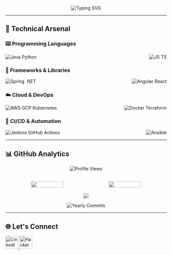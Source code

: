 <div align="center">
  <img src="https://readme-typing-svg.herokuapp.com?font=Fira+Code&size=26&duration=4000&pause=1000&color=000000&center=true&vCenter=true&width=300&lines=I'm+Abrar+Ahmed" alt="Typing SVG" />
</div>

---

## 🔧 Technical Arsenal

### ⌨️ **Programming Languages**
<div align="center" style="display: flex; justify-content: space-between; gap: 1rem;">
  <div>
    <img src="https://skillicons.dev/icons?i=java,python" alt="Java Python" />
  </div>
  <div>
    <img src="https://skillicons.dev/icons?i=js,ts" alt="JS TS" />
  </div>
</div>

### 🧩 **Frameworks & Libraries**
<div align="center" style="display: flex; justify-content: space-between; gap: 1rem;">
  <div>
    <img src="https://skillicons.dev/icons?i=spring,dotnet" alt="Spring .NET" />
  </div>
  <div>
    <img src="https://skillicons.dev/icons?i=angular,react" alt="Angular React" />
  </div>
</div>

### ☁️ **Cloud & DevOps**
<div align="center" style="display: flex; justify-content: space-between; gap: 1rem;">
  <div>
    <img src="https://skillicons.dev/icons?i=aws,gcp,kubernetes" alt="AWS GCP Kubernetes" />
  </div>
  <div>
    <img src="https://skillicons.dev/icons?i=docker,terraform" alt="Docker Terraform" />
  </div>
</div>

### 🚀 **CI/CD & Automation**
<div align="center" style="display: flex; justify-content: space-between; gap: 1rem;">
  <div>
    <img src="https://skillicons.dev/icons?i=jenkins,githubactions" alt="Jenkins GitHub Actions" />
  </div>
  <div>
    <img src="https://skillicons.dev/icons?i=ansible" alt="Ansible" />
  </div>
</div>

---

## 📊 GitHub Analytics

<div align="center">
  
  ![Profile Views](https://komarev.com/ghpvc/?username=abrar2030&color=000000&label=PROFILE+VIEWS&style=for-the-badge)
  
  <br>
  
  <div style="display: flex; gap: 1rem; justify-content: center;">
    <img width="45%" src="https://github-readme-stats.vercel.app/api?username=abrar2030&show_icons=true&theme=nightowl&count_private=true&include_all_commits=true&hide_border=true" />
    <img width="45%" src="https://github-readme-stats.vercel.app/api/top-langs/?username=abrar2030&layout=compact&theme=nightowl&hide_border=true&langs_count=8" />
  </div>
  
  <br>
  
  <img src="https://github-readme-streak-stats.herokuapp.com/?user=abrar2030&theme=nightowl&hide_border=true" />
  
  <br>
  
  ![Yearly Commits](https://img.shields.io/badge/dynamic/json?color=blueviolet&label=2025%20Commits&query=total&url=https://api.github-star-counter.workers.dev/user/abrar2030)

</div>

---

## 🌐 Let's Connect
<p align="left">
  <a href="https://linkedin.com/in/abrar2030" target="_blank">
    <img src="https://skillicons.dev/icons?i=linkedin" alt="LinkedIn" height="40" />
  </a>
  <a href="https://www.hackerrank.com/abrar2030" target="_blank">
    <img src="https://skillicons.dev/icons?i=hackerrank" alt="HackerRank" height="40" />
  </a>
</p>
